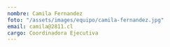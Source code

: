 ```yaml
---
nombre: Camila Fernandez
foto: "/assets/images/equipo/camila-fernandez.jpg"
email: camila@2811.cl
cargo: Coordinadora Ejecutiva
---
```

